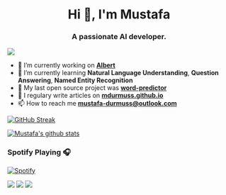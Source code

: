 <h1 align="center">Hi 👋, I'm Mustafa</h1>
<h3 align="center">A passionate AI developer.</h3>

![](https://komarev.com/ghpvc/?username=mdurmuss&color=red)

- 🔭  I’m currently working on [**Albert**](https://albert.health/)
- 🌱 I’m currently learning **Natural Language Understanding**, **Question Answering**, **Named Entity Recognition**
- 🤝 My last open source project was [**word-predictor**](https://mdurmuss.github.io/word-prediction/)
- 📝  I regulary write articles on [**mdurmuss.github.io**](https://mdurmuss.github.io)
- 📫 How to reach me **mustafa-durmuss@outlook.com** 



[![GitHub Streak](https://github-readme-streak-stats.herokuapp.com?user=mdurmuss&hide_border=true&date_format=M%20j%5B%2C%20Y%5D)](https://git.io/streak-stats)

[![Mustafa's github stats](https://github-readme-stats.vercel.app/api?username=mdurmuss&count_private=true&show_icons=true&theme=default)](https://github-readme-stats.vercel.app/api?username=mdurmuss)


### Spotify Playing 🎧

[![Spotify](https://novatorem.mdurmuss.vercel.app/api/spotify)](https://open.spotify.com/user/mustafa-durmuss)

[![](https://img.shields.io/badge/linkedin-%230077B5.svg?&style=for-the-badge&logo=linkedin&logoColor=white)](https://www.linkedin.com/in/mustafadurmuss/)
[![](https://img.shields.io/badge/twitter-%231DA1F2.svg?&style=for-the-badge&logo=twitter&logoColor=white)](https://www.twitter.com/_mdurmus)
[![](https://img.shields.io/badge/instagram-%23E4405F.svg?&style=for-the-badge&logo=instagram&logoColor=white)](https://instagram.com/_mdurmus)

